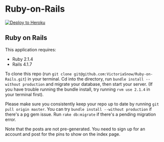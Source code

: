 Ruby-on-Rails
=============

[![Deploy to Heroku](https://www.herokucdn.com/deploy/button.png)](https://heroku.com/deploy)

Ruby on Rails
-------------

This application requires:

- Ruby 2.1.4
- Rails 4.1.7


To clone this repo (run ```git clone git@github.com:VictoriaSnow/Ruby-on-Rails.git```) in your terminal. Cd into the directory, run ```bundle install --without production``` and migrate your database, then start your server. (If you have trouble running the bundle install, try running ```rvm use 2.1.4``` in your terminal first).

Please make sure you consistently keep your repo up to date by running ```git pull origin master```.  You can try ```bundle install --without production``` if there's a pg gem issue. Run ```rake db:migrate``` if there's a pending migration error.

Note that the posts are not pre-generated. You need to sign up for an account and post for the pins to show on the index page.